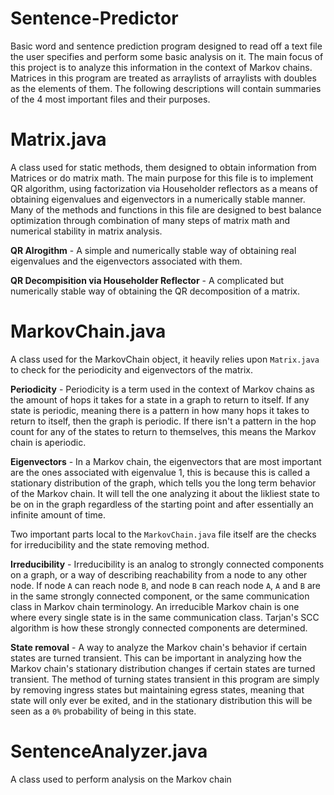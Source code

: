# Sentence-Predictor
Basic word and sentence prediction program designed to read off a text file the user specifies and perform some basic analysis on it. The main focus of this project is to analyze this information in the context of Markov chains. Matrices in this program are treated as arraylists of arraylists with doubles as the elements of them. The following descriptions will contain summaries of the 4 most important files and their purposes.

# Matrix.java
A class used for static methods, them designed to obtain information from Matrices or do matrix math. The main purpose for this file is to implement QR algorithm, using factorization via Householder reflectors as a means of obtaining eigenvalues and eigenvectors in a numerically stable manner. Many of the methods and functions in this file are designed to best balance optimization through combination of many steps of matrix math and numerical stability in matrix analysis.

**QR Alrogithm** - A simple and numerically stable way of obtaining real eigenvalues and the eigenvectors associated with them.

**QR Decompisition via Householder Reflector** - A complicated but numerically stable way of obtaining the QR decomposition of a matrix.

# MarkovChain.java
A class used for the MarkovChain object, it heavily relies upon `Matrix.java` to check for the periodicity and eigenvectors of the matrix. 

**Periodicity** - Periodicity is a term used in the context of Markov chains as the amount of hops it takes for a state in a graph to return to itself. If any state is periodic, meaning there is a pattern in how many hops it takes to return to itself, then the graph is periodic. If there isn't a pattern in the hop count for any of the states to return to themselves, this means the Markov chain is aperiodic. 

**Eigenvectors** - In a Markov chain, the eigenvectors that are most important are the ones associated with eigenvalue 1, this is because this is called a stationary distribution of the graph, which tells you the long term behavior of the Markov chain. It will tell the one analyzing it about the likliest state to be on in the graph regardless of the starting point and after essentially an infinite amount of time. 

Two important parts local to the `MarkovChain.java` file itself are the checks for irreducibility and the state removing method.

**Irreducibility** - Irreducibility is an analog to strongly connected components on a graph, or a way of describing reachability from a node to any other node. If node `A` can reach  node `B`, and node `B` can reach node `A`, `A` and `B` are in the same strongly connected component, or the same communication class in Markov chain terminology. An irreducible Markov chain is one where every single state is in the same communication class. Tarjan's SCC algorithm is how these strongly connected components are determined.

**State removal** - A way to analyze the Markov chain's behavior if certain states are turned transient. This can be important in analyzing how the Markov chain's stationary distribution changes if certain states are turned transient. The method of turning states transient in this program are simply by removing ingress states but maintaining egress states, meaning that state will only ever be exited, and in the stationary distribution this will be seen as a `0%` probability of being in this state.

# SentenceAnalyzer.java
A class used to perform analysis on the Markov chain 



